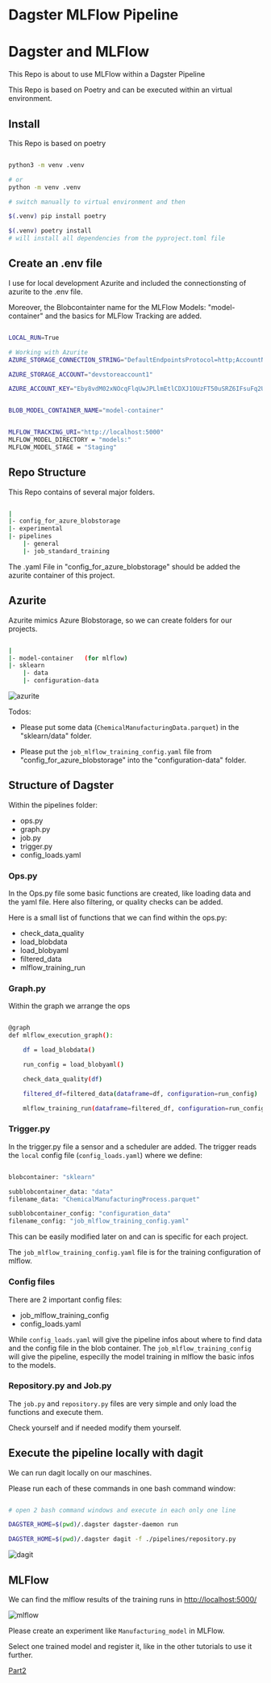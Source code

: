 
# Dagster MLFlow Pipeline

# Dagster and MLFlow

This Repo is about to use MLFlow within a Dagster Pipeline


This Repo is based on Poetry and can be executed within an virtual environment.

## Install

This Repo is based on poetry

```bash

python3 -m venv .venv

# or
python -m venv .venv

# switch manually to virtual environment and then

$(.venv) pip install poetry

$(.venv) poetry install 
# will install all dependencies from the pyproject.toml file

```

## Create an .env file


I use for local development Azurite and included the connectionsting of azurite to the .env file.

Moreover, the Blobcontainter name for the MLFlow Models: "model-container" and the basics for MLFlow Tracking are added.

```bash

LOCAL_RUN=True

# Working with Azurite
AZURE_STORAGE_CONNECTION_STRING="DefaultEndpointsProtocol=http;AccountName=devstoreaccount1;AccountKey=Eby8vdM02xNOcqFlqUwJPLlmEtlCDXJ1OUzFT50uSRZ6IFsuFq2UVErCz4I6tq/K1SZFPTOtr/KBHBeksoGMGw==;BlobEndpoint=http://localhost:10000/devstoreaccount1;QueueEndpoint=http://localhost:10001/devstoreaccount1"

AZURE_STORAGE_ACCOUNT="devstoreaccount1"

AZURE_ACCOUNT_KEY="Eby8vdM02xNOcqFlqUwJPLlmEtlCDXJ1OUzFT50uSRZ6IFsuFq2UVErCz4I6tq/K1SZFPTOtr/KBHBeksoGMGw=="


BLOB_MODEL_CONTAINER_NAME="model-container"


MLFLOW_TRACKING_URI="http://localhost:5000"
MLFLOW_MODEL_DIRECTORY = "models:"
MLFLOW_MODEL_STAGE = "Staging"


```


## Repo Structure

This Repo contains of several major folders.

```bash 

|
|- config_for_azure_blobstorage 
|- experimental
|- pipelines
    |- general
    |- job_standard_training 

```

The .yaml File in "config_for_azure_blobstorage" should be added the azurite container of this project.


## Azurite

Azurite mimics Azure Blobstorage, so we can create folders for our projects.

```bash

|
|- model-container   (for mlflow)
|- sklearn
    |- data
    |- configuration-data

```

![azurite](./assets/azurite_structure.png)

Todos:

- Please put some data (`ChemicalManufacturingData.parquet`) in the "sklearn/data" folder.

- Please put the `job_mlflow_training_config.yaml` file from "config_for_azure_blobstorage" into the "configuration-data" folder.


## Structure of Dagster

Within the pipelines folder: 

- ops.py
- graph.py
- job.py
- trigger.py
- config_loads.yaml


### Ops.py

In the Ops.py file some basic functions are created, like loading data and the yaml file. 
Here also filtering, or quality checks can be added.

Here is a small list of functions that we can find within the ops.py:

- check_data_quality
- load_blobdata
- load_blobyaml
- filtered_data
- mlflow_training_run



### Graph.py

Within the graph we arrange the ops  

```bash

@graph
def mlflow_execution_graph():

    df = load_blobdata()

    run_config = load_blobyaml()

    check_data_quality(df)

    filtered_df=filtered_data(dataframe=df, configuration=run_config)

    mlflow_training_run(dataframe=filtered_df, configuration=run_config)


```

### Trigger.py

In the trigger.py file a sensor and a scheduler are added. 
The trigger reads the `local` config file (`config_loads.yaml`) where we define: 

```bash

blobcontainer: "sklearn"

subblobcontainer_data: "data"
filename_data: "ChemicalManufacturingProcess.parquet"

subblobcontainer_config: "configuration_data"
filename_config: "job_mlflow_training_config.yaml"

```
This can be easily modified later on and can is specific for each project. 


The `job_mlflow_training_config.yaml` file is for the training configuration of mlflow.


### Config files

There are 2 important config files:

- job_mlflow_training_config
- config_loads.yaml

While `config_loads.yaml` will give the pipeline infos about where to find data and the config file in the blob container.
The `job_mlflow_training_config` will give the pipeline, especilly the model training in mlflow the basic infos to the models.



### Repository.py and Job.py

The `job.py` and `repository.py` files are very simple and only load the functions and execute them.

Check yourself and if needed modify them yourself.



## Execute the pipeline locally with dagit


We can run dagit locally on our maschines. 

Please run each of these commands in one bash command window:

```bash

# open 2 bash command windows and execute in each only one line

DAGSTER_HOME=$(pwd)/.dagster dagster-daemon run

DAGSTER_HOME=$(pwd)/.dagster dagit -f ./pipelines/repository.py

``` 


![dagit](./assets/dagit_pipeline.png)


## MLFlow

We can find the mlflow results of the training runs in [http://localhost:5000/](http://localhost:5000/)

![mlflow](./assets/mlflow.png)


Please create an experiment like `Manufacturing_model` in MLFlow.

Select one trained model and register it, like in the other tutorials to use it further.



[Part2](./dagster_pipeline_part2.md)

